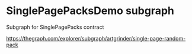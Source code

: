 # SinglePagePacksDemo subgraph
Subgraph for SinglePagePacks contract

https://thegraph.com/explorer/subgraph/artgrinder/single-page-random-pack
